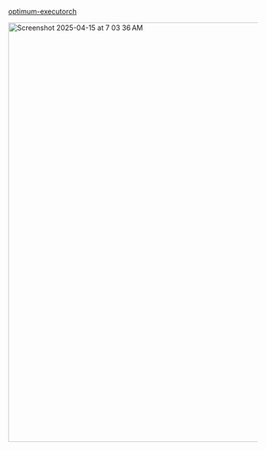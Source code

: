 [optimum-executorch](https://github.com/huggingface/optimum-executorch)

<img width="847" alt="Screenshot 2025-04-15 at 7 03 36 AM" src="https://github.com/user-attachments/assets/8748d466-ca30-4ef0-ba68-81572a05c05d" />
